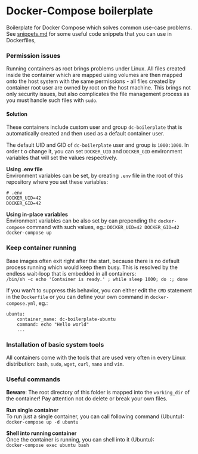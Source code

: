 # Docker-Compose boilerplate

Boilerplate for Docker Compose which solves common use-case problems. See [snippets.md](snippets.md)
for some useful code snippets that you can use in Dockerfiles,

### Permission issues
Running containers as root brings problems under Linux. All files created inside the 
container which are mapped using volumes are then mapped onto the host system with 
the same permissions - all files created by container root user are owned by root 
on the host machine. This brings not only security issues, but also complicates the 
file management process as you must handle such files with `sudo`.

#### Solution  
These containers include custom user and group `dc-boilerplate` that is automatically 
created and then used as a default container user. 

The default UID and GID of `dc-boilerplate` user and group is `1000:1000`. In order t
o change it, you can set `DOCKER_UID` and `DOCKER_GID` environment variables that will 
set the values respectively. 

**Using .env file**  
Environment variables can be set, by creating `.env` file in the root
of this repository where you set these variables:
```
# .env
DOCKER_UID=42
DOCKER_GID=42
```

**Using in-place variables**  
Environment variables can be also set by can prepending the `docker-compose` 
command with such values, eg.: `DOCKER_UID=42 DOCKER_GID=42 docker-compose up`    


### Keep container running
Base images often exit right after the start, because there is no default process running
which would keep them busy. This is resolved by the endless wait-loop that is embedded
in all containers:  
`/bin/sh -c echo 'Container is ready.' ; while sleep 1000; do :; done`

If you wan't to suppress this behavior, you can either edit the `CMD` statement in the 
`Dockerfile` or you can define your own command in `docker-compose.yml`, eg.:
```
ubuntu:
    container_name: dc-boilerplate-ubuntu
    command: echo "Hello world"
    ...
```

### Installation of basic system tools
All containers come with the tools that are used very often in every Linux distribution:  `bash`, `sudo`, `wget`, `curl`, `nano` and `vim`. 

### Useful commands
**Beware**: The root directory of this folder is mapped into the `working_dir` of the container!
Pay attention not do delete or break your own files.

**Run single container**  
To run just a single container, you can call following command (Ubuntu):    
`docker-compose up -d ubuntu`

**Shell into running container**  
Once the container is running, you can shell into it (Ubuntu):  
`docker-compose exec ubuntu bash`

